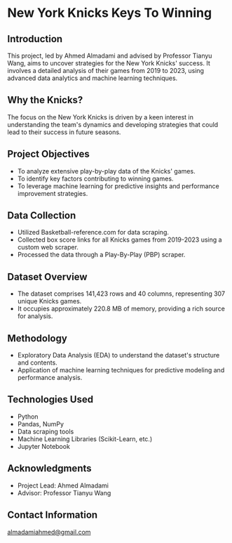 # New York Knicks Keys To Winning

## Introduction
This project, led by Ahmed Almadami and advised by Professor Tianyu Wang, aims to uncover strategies for the New York Knicks' success. It involves a detailed analysis of their games from 2019 to 2023, using advanced data analytics and machine learning techniques.

## Why the Knicks?
The focus on the New York Knicks is driven by a keen interest in understanding the team's dynamics and developing strategies that could lead to their success in future seasons.

## Project Objectives
- To analyze extensive play-by-play data of the Knicks' games.
- To identify key factors contributing to winning games.
- To leverage machine learning for predictive insights and performance improvement strategies.

## Data Collection
- Utilized Basketball-reference.com for data scraping.
- Collected box score links for all Knicks games from 2019-2023 using a custom web scraper.
- Processed the data through a Play-By-Play (PBP) scraper.

## Dataset Overview
- The dataset comprises 141,423 rows and 40 columns, representing 307 unique Knicks games.
- It occupies approximately 220.8 MB of memory, providing a rich source for analysis.

## Methodology
- Exploratory Data Analysis (EDA) to understand the dataset's structure and contents.
- Application of machine learning techniques for predictive modeling and performance analysis.

## Technologies Used
- Python
- Pandas, NumPy
- Data scraping tools
- Machine Learning Libraries (Scikit-Learn, etc.)
- Jupyter Notebook

## Acknowledgments
- Project Lead: Ahmed Almadami
- Advisor: Professor Tianyu Wang

## Contact Information
almadamiahmed@gmail.com
